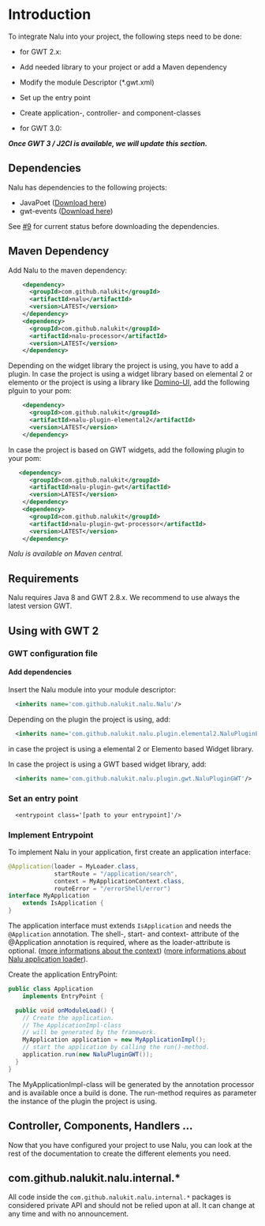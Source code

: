 # Introduction
To integrate Nalu into your project, the following steps need to be done:

* for GWT 2.x:
 * Add needed library to your project or add a Maven dependency
 * Modify the module Descriptor (*.gwt.xml)
 * Set up the entry point
 * Create application-, controller- and component-classes

* for GWT 3.0:

***Once GWT 3 / J2Cl is available, we will update this section.***

## Dependencies
Nalu has dependencies to the following projects:
* JavaPoet ([Download here](https://github.com/square/javapoet/releases))
* gwt-events  ([Download here](https://github.com/gwtproject/gwt-events))

See [#9](/NaluKit/nalu/issues/9) for current status before downloading the dependencies. 

## Maven Dependency
Add Nalu to the maven dependency:
```XML
    <dependency>
      <groupId>com.github.nalukit</groupId>
      <artifactId>nalu</artifactId>
      <version>LATEST</version>
    </dependency>
    <dependency>
      <groupId>com.github.nalukit</groupId>
      <artifactId>nalu-processor</artifactId>
      <version>LATEST</version>
    </dependency>
```
Depending on the widget library the project is using, you have to add a plugin.
In case the project is using a widget library based on elemental 2 or elemento or the project is using a library like [Domino-UI](https://github.com/DominoKit/domino-ui), add the following plguin to your pom:
```XML
    <dependency>
      <groupId>com.github.nalukit</groupId>
      <artifactId>nalu-plugin-elemental2</artifactId>
      <version>LATEST</version>
    </dependency>
```
In case the project is based on GWT widgets, add the following plugin to your pom:
```XML
   <dependency>
      <groupId>com.github.nalukit</groupId>
      <artifactId>nalu-plugin-gwt</artifactId>
      <version>LATEST</version>
    </dependency>
    <dependency>
      <groupId>com.github.nalukit</groupId>
      <artifactId>nalu-plugin-gwt-processor</artifactId>
      <version>LATEST</version>
    </dependency>
```

*Nalu is available on Maven central.*

## Requirements
Nalu requires Java 8 and GWT 2.8.x. We recommend to use always the latest version GWT.

## Using with GWT 2
### GWT configuration file
#### Add dependencies
Insert the Nalu module into your module descriptor:
```XML
  <inherits name='com.github.nalukit.nalu.Nalu'/>
```
Depending on the plugin the project is using, add:
```XML
  <inherits name='com.github.nalukit.nalu.plugin.elemental2.NaluPluginElemental2'/>
```
in case the project is using a elemental 2 or Elemento based Widget library.

In case the project is using a GWT based widget library, add:
```XML
  <inherits name='com.github.nalukit.nalu.plugin.gwt.NaluPluginGWT'/>
```

### Set an entry point
```
  <entrypoint class='[path to your entrypoint]'/>
````

### Implement Entrypoint
To implement Nalu in your application, first create an application interface:
```Java
@Application(loader = MyLoader.class,
             startRoute = "/application/search",
             context = MyApplicationContext.class,
             routeError = "/errorShell/error")
interface MyApplication
    extends IsApplication {
}
```
The application interface must extends ```IsApplication``` and needs the ```@Application``` annotation.
The shell-, start- and context- attribute of the @Application annotation is required, where as the loader-attribute is optional.
([more informations about the context](https://github.com/nalukit/wiki/04.-Application-Context))
([more informations about Nalu application loader](https://github.com/nalukit/wiki/03.-Application-Loader)).

Create the application EntryPoint:
```Java
public class Application
    implements EntryPoint {

  public void onModuleLoad() {
    // Create the application.
    // The ApplicationImpl-class
    // will be generated by the framework.
    MyApplication application = new MyApplicationImpl();
    // start the application by calling the run()-method.
    application.run(new NaluPluginGWT());
  }
}
```
The MyApplicationImpl-class will be generated by the annotation processor and is available once a build is done. The run-method requires as parameter the instance of the plugin the project is using.

## Controller, Components, Handlers ...
Now that you have configured your project to use Nalu, you can look at the rest of the documentation to create the different elements you need.

## com.github.nalukit.nalu.internal.*
All code inside the ```com.github.nalukit.nalu.internal.*``` packages is considered private API and should not be relied upon at all. It can change at any time and with no announcement.

